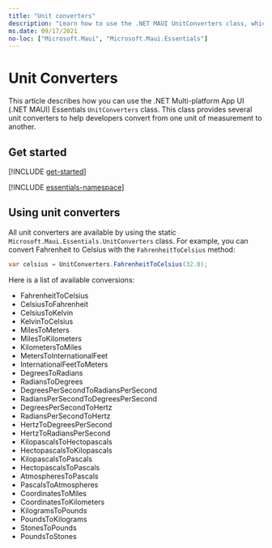 ```yaml
---
title: "Unit converters"
description: "Learn how to use the .NET MAUI UnitConverters class, which provides several unit converters to help developers."
ms.date: 09/17/2021
no-loc: ["Microsoft.Maui", "Microsoft.Maui.Essentials"]
---
```


# Unit Converters

This article describes how you can use the .NET Multi-platform App UI (.NET MAUI) Essentials `UnitConverters` class. This class provides several unit converters to help developers convert from one unit of measurement to another.

## Get started

[!INCLUDE [get-started](../includes/get-started.md)]

[!INCLUDE [essentials-namespace](../includes/essentials-namespace.md)]

## Using unit converters

All unit converters are available by using the static `Microsoft.Maui.Essentials.UnitConverters` class. For example, you can convert Fahrenheit to Celsius with the `FahrenheitToCelsius` method:

```csharp
var celsius = UnitConverters.FahrenheitToCelsius(32.0);
```

Here is a list of available conversions:

- FahrenheitToCelsius
- CelsiusToFahrenheit
- CelsiusToKelvin
- KelvinToCelsius
- MilesToMeters
- MilesToKilometers
- KilometersToMiles
- MetersToInternationalFeet
- InternationalFeetToMeters
- DegreesToRadians
- RadiansToDegrees
- DegreesPerSecondToRadiansPerSecond
- RadiansPerSecondToDegreesPerSecond
- DegreesPerSecondToHertz
- RadiansPerSecondToHertz
- HertzToDegreesPerSecond
- HertzToRadiansPerSecond
- KilopascalsToHectopascals
- HectopascalsToKilopascals
- KilopascalsToPascals
- HectopascalsToPascals
- AtmospheresToPascals
- PascalsToAtmospheres
- CoordinatesToMiles
- CoordinatesToKilometers
- KilogramsToPounds
- PoundsToKilograms
- StonesToPounds
- PoundsToStones

